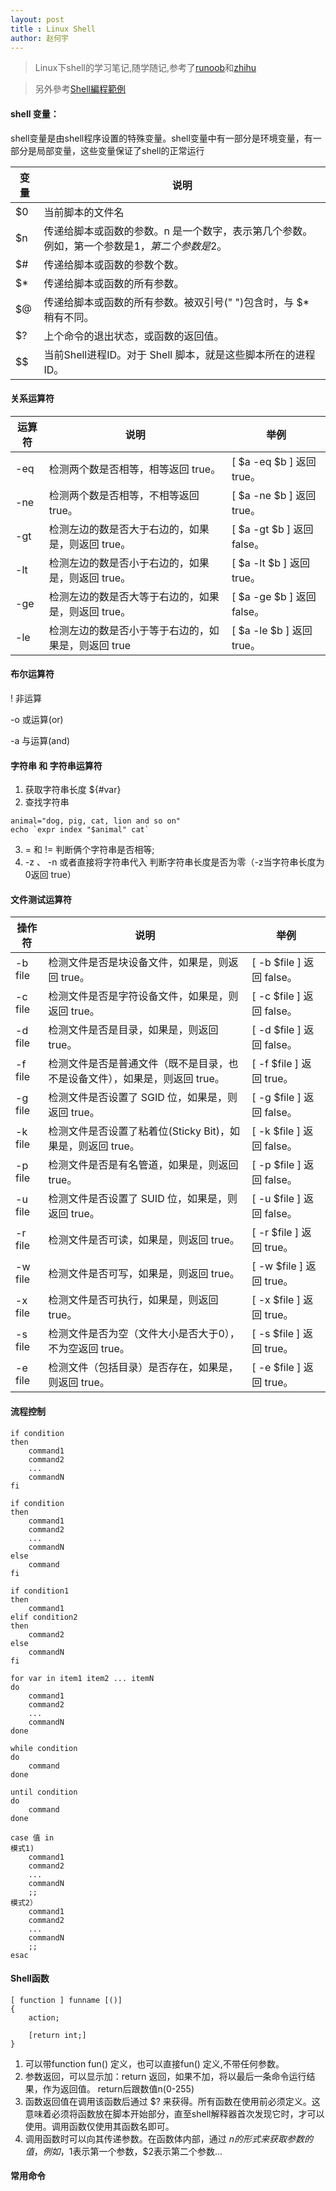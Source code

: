 ```yaml
---
layout: post
title : Linux Shell
author: 赵何宇
---
```


> Linux下shell的学习笔记,随学随记,参考了[runoob](http://www.runoob.com/linux/linux-shell.html)和[zhihu](https://www.zhihu.com/question/21281304)

> 另外參考[Shell編程範例](https://tinylab.gitbooks.io/shellbook/)

#### shell 变量：
shell变量是由shell程序设置的特殊变量。shell变量中有一部分是环境变量，有一部分是局部变量，这些变量保证了shell的正常运行

|变量 	| 说明 	|
| ---- | ----------------------------------------------------------------- |
| $0 |	当前脚本的文件名 |
| $n |	传递给脚本或函数的参数。n 是一个数字，表示第几个参数。例如，第一个参数是$1，第二个参数是$2。|
| $# |	传递给脚本或函数的参数个数。|
| $* |	传递给脚本或函数的所有参数。|
| $@ |	传递给脚本或函数的所有参数。被双引号(" ")包含时，与 $* 稍有不同。|
| $? |	上个命令的退出状态，或函数的返回值。|
| $$ |	当前Shell进程ID。对于 Shell 脚本，就是这些脚本所在的进程ID。|

#### 关系运算符

 |运算符 	| 说明 | 举例 |
 | ---- | --------------------------------------------------------------- | -------- |
 | -eq 	| 检测两个数是否相等，相等返回 true。 	| [ $a -eq $b ] 返回 true。|
 | -ne 	| 检测两个数是否相等，不相等返回 true。 	| [ $a -ne $b ] 返回 true。|
 | -gt 	| 检测左边的数是否大于右边的，如果是，则返回 true。 	| [ $a -gt $b ] 返回 false。|
 | -lt 	| 检测左边的数是否小于右边的，如果是，则返回 true。 	| [ $a -lt $b ] 返回 true。|
 | -ge 	| 检测左边的数是否大等于右边的，如果是，则返回 true。 	| [ $a -ge $b ] 返回 false。|
 | -le 	| 检测左边的数是否小于等于右边的，如果是，则返回 true 	| [ $a -le $b ] 返回 true。|

#### 布尔运算符

! 非运算

-o 或运算(or)

-a 与运算(and)

#### 字符串 和 字符串运算符

1. 获取字符串长度  ${#var}
2. 查找字符串 
```
animal="dog, pig, cat, lion and so on"     
echo `expr index "$animal" cat`
```
3. = 和 != 判断俩个字符串是否相等;
4. -z 、 -n 或者直接将字符串代入 判断字符串长度是否为零（-z当字符串长度为0返回 true）

#### 文件测试运算符

| 操作符  |  说明  | 举例 |
| ---- | --------------------------------------------------------------- | -------- |
| -b file |  检测文件是否是块设备文件，如果是，则返回 true。 | [ -b $file ] 返回 false。|
| -c file |  检测文件是否是字符设备文件，如果是，则返回 true。| [ -c $file ] 返回 false。|
| -d file |  检测文件是否是目录，如果是，则返回 true。| [ -d $file ] 返回 false。|
| -f file |  检测文件是否是普通文件（既不是目录，也不是设备文件），如果是，则返回 true。 |   [ -f $file ] 返回 true。|
| -g file |  检测文件是否设置了 SGID 位，如果是，则返回 true。 | [ -g $file ] 返回 false。|
| -k file |  检测文件是否设置了粘着位(Sticky Bit)，如果是，则返回 true。 | [ -k $file ] 返回 false。|
| -p file |  检测文件是否是有名管道，如果是，则返回 true。 |  [ -p $file ] 返回 false。|
| -u file |  检测文件是否设置了 SUID 位，如果是，则返回 true。|  [ -u $file ] 返回 false。|
| -r file |  检测文件是否可读，如果是，则返回 true。|  [ -r $file ] 返回 true。|
| -w file |  检测文件是否可写，如果是，则返回 true。 | [ -w $file ] 返回 true。|
| -x file |  检测文件是否可执行，如果是，则返回 true。| [ -x $file ] 返回 true。|
| -s file |  检测文件是否为空（文件大小是否大于0），不为空返回 true。| [ -s $file ] 返回 true。|
| -e file |  检测文件（包括目录）是否存在，如果是，则返回 true。  |  [ -e $file ] 返回 true。|

#### 流程控制

```
if condition
then
    command1 
    command2
    ...
    commandN 
fi

if condition
then
    command1 
    command2
    ...
    commandN
else
    command
fi

if condition1
then
    command1
elif condition2 
then 
    command2
else
    commandN
fi

for var in item1 item2 ... itemN
do
    command1
    command2
    ...
    commandN
done

while condition
do
    command
done

until condition
do
    command
done

case 值 in
模式1)
    command1
    command2
    ...
    commandN
    ;;
模式2）
    command1
    command2
    ...
    commandN
    ;;
esac
```
#### Shell函数

```
[ function ] funname [()]
{
    action;

    [return int;]
}
```
1. 可以带function fun() 定义，也可以直接fun() 定义,不带任何参数。
2. 参数返回，可以显示加：return 返回，如果不加，将以最后一条命令运行结果，作为返回值。 return后跟数值n(0-255)
3. 函数返回值在调用该函数后通过 $? 来获得。所有函数在使用前必须定义。这意味着必须将函数放在脚本开始部分，直至shell解释器首次发现它时，才可以使用。调用函数仅使用其函数名即可。 
4. 调用函数时可以向其传递参数。在函数体内部，通过 $n 的形式来获取参数的值，例如，$1表示第一个参数，$2表示第二个参数... 

#### 常用命令


